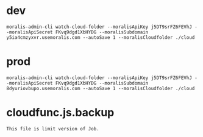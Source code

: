 # dev
    moralis-admin-cli watch-cloud-folder --moralisApiKey j5DT9srFZ6FEVhJ --moralisApiSecret FKvq9dgd1XbHYDG --moralisSubdomain y5ia4cmzyxvr.usemoralis.com --autoSave 1 --moralisCloudfolder ./cloud
# prod
    moralis-admin-cli watch-cloud-folder --moralisApiKey j5DT9srFZ6FEVhJ --moralisApiSecret FKvq9dgd1XbHYDG --moralisSubdomain 8dyuriovbupo.usemoralis.com --autoSave 1 --moralisCloudfolder ./cloud

# cloudfunc.js.backup
    This file is limit version of Job.
